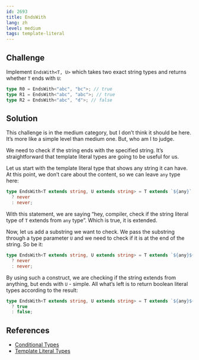 ```yaml
---
id: 2693
title: EndsWith
lang: zh
level: medium
tags: template-literal
---
```


## Challenge

Implement `EndsWith<T, U>` which takes two exact string types and returns whether `T` ends with `U`:

```typescript
type R0 = EndsWith<"abc", "bc">; // true
type R1 = EndsWith<"abc", "abc">; // true
type R2 = EndsWith<"abc", "d">; // false
```

## Solution

This challenge is in the medium category, but I don’t think it should be here.
It’s more like a simple level than medium one.
But, who am I to judge.

We need to check if the string ends with the specified string.
It’s straightforward that template literal types are going to be useful for us.

Let us start with the template literal type that shows any string it can have.
At this point, we don’t care about the content, so we can leave `any` type here:

```typescript
type EndsWith<T extends string, U extends string> = T extends `${any}`
  ? never
  : never;
```

With this statement, we are saying “hey, compiler, check if the string literal type of `T` extends from `any` type”.
Which is true, it is extended.

Now, let us add a substring we want to check.
We pass the substring through a type parameter `U` and we need to check if it is at the end of the string.
So be it:

```typescript
type EndsWith<T extends string, U extends string> = T extends `${any}${U}`
  ? never
  : never;
```

By using such a construct, we are checking if the string extends from anything, but ends with `U` - simple.
All what’s left is to return boolean literal types according to the result:

```typescript
type EndsWith<T extends string, U extends string> = T extends `${any}${U}`
  ? true
  : false;
```

## References

- [Conditional Types](https://www.typescriptlang.org/docs/handbook/2/conditional-types.html)
- [Template Literal Types](https://www.typescriptlang.org/docs/handbook/release-notes/typescript-4-1.html#template-literal-types)
